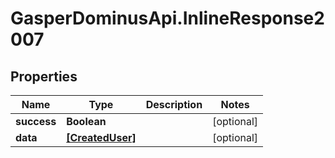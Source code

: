 # GasperDominusApi.InlineResponse2007

## Properties

Name | Type | Description | Notes
------------ | ------------- | ------------- | -------------
**success** | **Boolean** |  | [optional] 
**data** | [**[CreatedUser]**](CreatedUser.md) |  | [optional] 



